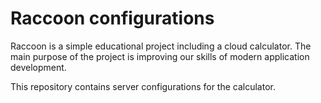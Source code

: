 # Raccoon configurations
Raccoon is a simple educational project including a cloud calculator. The main purpose of the project is improving our skills of modern application development.

This repository contains server configurations for the calculator.
